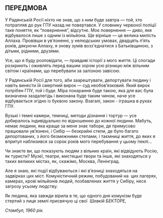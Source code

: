 ## ПЕРЕДМОВА

У Радянській Росії ніхто не знав, що з ним буде завтра — той, хто потрапляв до рук ГПУ назад не повертався.
У словнику червоної поліції таке поняття, як “повернення”, відсутнє.
Моє повернення — диво, яке відбувалося лише з одним із мільйона.
Ще вірніше — це велика милість Аллаха.
Провівши в ув’язненні, у нелюдських умовах, двадцять п’ять років, дякуючи Аллаху, я знову зумів возз'єднатися з Батьківщиною, з дітьми, рідними, друзями.

Усе, що я буду розповідати, — правдиві історії з мого життя.
Ці спогади розкриють і оживлять перед вашим зором усю різницю між вільним світом і країнами, що перебували за залізною завісою.

У Радянській Росії для того, аби заарештувати, депортувати людину і навіть винести їй смертний вирок — суд необов’язковий.
Який вирок потрібен ГПУ, той і буде.
Міра покарання буде такою, яка для вас була визначена заздалегідь і виконана буде таким чином, наче усе відбувається згідно із буквою закону.
Взагалі, закон - іграшка в руках ГПУ.

Вузькі і темні камери, темниці, методи дізнання і тортур — усе добиралось індивідуально по відношенню до кожної людини.
Мабуть, немає людини, яка краще за мене знає табори, де примусово працювали ув’язнені, і Сибір — безкрайні степи, де було багато депортованих, з його безмежними степами, і таємниці життя, до яких я впритул наблизився за сорок років мого перебування у цьому пеклі...

Чи знаєте ви, що показують людям з вільних країн, які відвідують Росію, як туристи?
Музеї, театри, мистецькі твори та інше, які знаходяться у таких великих містах, як, скажімо, Москва, Ленінград.

Але я знаю, які події відбуваються і які в’язниці знаходяться на задвірках цих міст.
Комуністичний режим, побудований на  цих лагерях, камерах, крові мільйонів людей, позбавлених життя у Сибіру, несе загрозу усьому людству.

Як людина, яка завжди вірила в те, що одного дня комунізм буде стертий з лиця землі присвячую ці свої 
_Шевкій БЕКТОРЕ,_

_Стамбул, 1960 рік._
